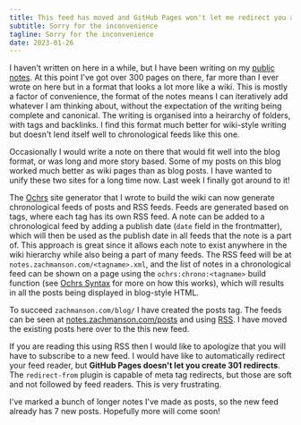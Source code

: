 ```yaml
---
title: This feed has moved and GitHub Pages won't let me redirect you automatically
subtitle: Sorry for the inconvenience
tagline: Sorry for the inconvenience
date: 2023-01-26
---
```


I haven't written on here in a while, but I have been writing on my [public notes](https://notes.zachmanson.com). At this point I've got over 300 pages on there, far more than I ever wrote on here but in a format that looks a lot more like a wiki. This is mostly a factor of convenience, the format of the notes means I can iteratively add whatever I am thinking about, without the expectation of the writing being complete and canonical. The writing is organised into a heirarchy of folders, with tags and backlinks. I find this format much better for wiki-style writing but doesn't lend itself well to chronological feeds like this one.

Occasionally I would write a note on there that would fit well into the blog format, or was long and more story based. Some of my posts on this blog worked much better as wiki pages than as blog posts. I have wanted to unify these two sites for a long time now. Last week I finally got around to it!

The [Ochrs](https://notes.zachmanson.com/ochrs) site generator that I wrote to build the wiki can now generate chronological feeds of posts and RSS feeds. Feeds are generated based on tags, where each tag has its own RSS feed. A note can be added to a chronological feed by adding a publish date (`date` field in the frontmatter), which will then be used as the publish date in all feeds that the note is a part of. This approach is great since it allows each note to exist anywhere in the wiki hierarchy while also being a part of many feeds. The RSS feed will be at `notes.zachmanson.com/<tagname>.xml`, and the list of notes in a chronological feed can be shown on a page using the `ochrs:chrono:<tagname>` build function (see [Ochrs Syntax](https://notes.zachmanson.com/ochrs-syntax) for more on how this works), which will results in all the posts being displayed in blog-style HTML.

To succeed `zachmanson.com/blog/` I have created the posts tag. The feeds can be seen at [notes.zachmanson.com/posts](notes.zachmanson.com/posts) and using [RSS](https://notes.zachmanson.com/posts.xml). I have moved the existing posts here over to the this new feed.

If you are reading this using RSS then I would like to apologize that you will have to subscribe to a new feed. I would have like to automatically redirect your feed reader, but **GitHub Pages doesn't let you create 301 redirects**. The `redirect-from` plugin is capable of meta tag redirects, but those are soft and not followed by feed readers. This is very frustrating.

I've marked a bunch of longer notes I've made as posts, so the new feed already has 7 new posts. Hopefully more will come soon!
